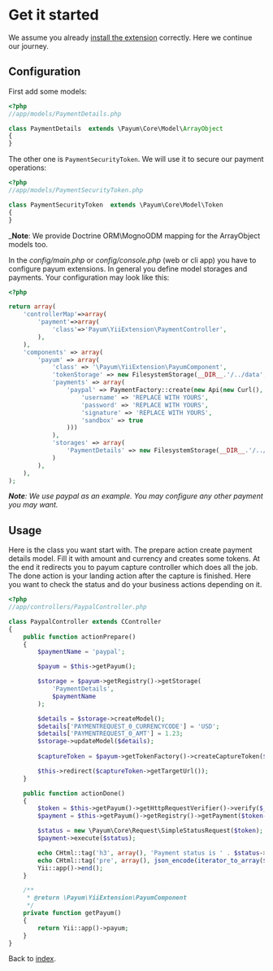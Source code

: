 # Get it started

We assume you already [install the extension](installation.md) correctly. Here we continue our journey.

## Configuration

First add some models:

```php
<?php
//app/models/PaymentDetails.php

class PaymentDetails  extends \Payum\Core\Model\ArrayObject
{
}
```

The other one is `PaymentSecurityToken`.
We will use it to secure our payment operations:

```php
<?php
//app/models/PaymentSecurityToken.php

class PaymentSecurityToken  extends \Payum\Core\Model\Token
{
}
```

_**Note**: We provide Doctrine ORM\MognoODM mapping for the ArrayObject models too.

In the _config/main.php_ or _config/console.php_ (web or cli app) you have to configure payum extensions.
In general you define model storages and payments.
Your configuration may look like this:

```php
<?php

return array(
    'controllerMap'=>array(
        'payment'=>array(
            'class'=>'Payum\YiiExtension\PaymentController',
        ),
    ),
    'components' => array(
        'payum' => array(
            'class' => '\Payum\YiiExtension\PayumComponent',
            'tokenStorage' => new FilesystemStorage(__DIR__.'/../data', 'PaymentSecurityToken', 'hash'),
            'payments' => array(
                'paypal' => PaymentFactory::create(new Api(new Curl(), array(
                    'username' => 'REPLACE WITH YOURS',
                    'password' => 'REPLACE WITH YOURS',
                    'signature' => 'REPLACE WITH YOURS',
                    'sandbox' => true
                )))
            ),
            'storages' => array(
                'PaymentDetails' => new FilesystemStorage(__DIR__.'/../data', 'PaymentDetails'),
            )
        ),
    ),
);
```

_**Note**: We use paypal as an example. You may configure any other payment you may want._
 
## Usage

Here is the class you want start with.
The prepare action create payment details model.
Fill it with amount and currency and creates some tokens.
At the end it redirects you to payum capture controller which does all the job.
The done action is your landing action after the capture is finished.
Here you want to check the status and do your business actions depending on it.

```php
<?php
//app/controllers/PaypalController.php

class PaypalController extends CController
{
    public function actionPrepare()
    {
        $paymentName = 'paypal';

        $payum = $this->getPayum();

        $storage = $payum->getRegistry()->getStorage(
            'PaymentDetails',
            $paymentName
        );

        $details = $storage->createModel();
        $details['PAYMENTREQUEST_0_CURRENCYCODE'] = 'USD';
        $details['PAYMENTREQUEST_0_AMT'] = 1.23;
        $storage->updateModel($details);
        
        $captureToken = $payum->getTokenFactory()->createCaptureToken($paymentName, $details, 'paypal/done');

        $this->redirect($captureToken->getTargetUrl());
    }

    public function actionDone()
    {
        $token = $this->getPayum()->getHttpRequestVerifier()->verify($_REQUEST);
        $payment = $this->getPayum()->getRegistry()->getPayment($token->getPaymentName());

        $status = new \Payum\Core\Request\SimpleStatusRequest($token);
        $payment->execute($status);

        echo CHtml::tag('h3', array(), 'Payment status is ' . $status->getStatus());
        echo CHtml::tag('pre', array(), json_encode(iterator_to_array($status->getModel()), JSON_PRETTY_PRINT));
        Yii::app()->end();
    }

    /**
     * @return \Payum\YiiExtension\PayumComponent
     */
    private function getPayum()
    {
        return Yii::app()->payum;
    }
}
```

Back to [index](index.md).
